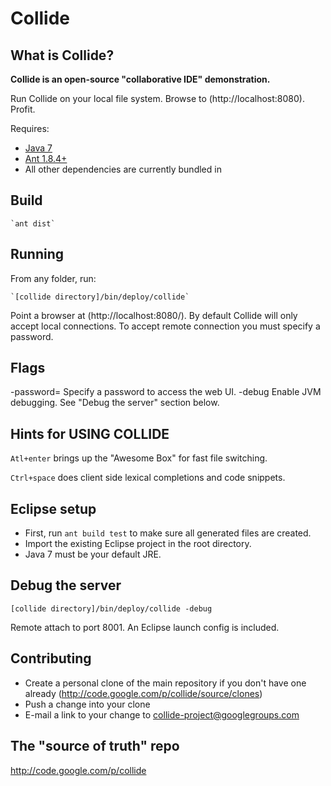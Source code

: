 # Collide
## What is Collide?

**Collide is an open-source "collaborative IDE" demonstration.**

Run Collide on your local file system. Browse to (http://localhost:8080). Profit.

Requires:
* [Java 7](http://www.oracle.com/technetwork/java/javase/downloads/jdk-7u4-downloads-1591156.html)
* [Ant 1.8.4+](http://ant.apache.org/bindownload.cgi)
* All other dependencies are currently bundled in


## Build ##

    `ant dist`


## Running ##

From any folder, run:

    `[collide directory]/bin/deploy/collide`

Point a browser at (http://localhost:8080/).
By default Collide will only accept local connections. To accept remote
connection you must specify a password.


## Flags ##

-password=<string>    Specify a password to access the web UI.
-debug                Enable JVM debugging. See "Debug the server" section
                      below.


## Hints for USING COLLIDE ##

`Atl+enter` brings up the "Awesome Box" for fast file switching.

`Ctrl+space` does client side lexical completions and code snippets. 


## Eclipse setup ##

* First, run `ant build test` to make sure all generated files are created.
* Import the existing Eclipse project in the root directory.
* Java 7 must be your default JRE.

## Debug the server ##

  `[collide directory]/bin/deploy/collide -debug`
  
Remote attach to port 8001.  An Eclipse launch config is included.


## Contributing ##

* Create a personal clone of the main repository if you don't have one already
  (http://code.google.com/p/collide/source/clones)
* Push a change into your clone
* E-mail a link to your change to collide-project@googlegroups.com


## The "source of truth" repo ##
http://code.google.com/p/collide